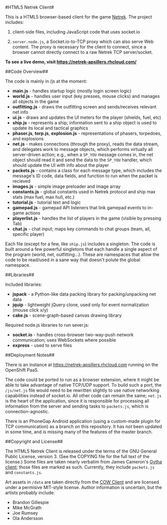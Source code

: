 #HTML5 Netrek Client#

This is a HTML5 browser-based client for the game [Netrek](http://www.netrek.org/).  The project includes:

  1. client-side files, including JavaScript code that uses socket.io

  2. `server.node.js`, a Socket.io-to-TCP proxy which can also serve Web content.  The proxy is necessary for the client to connect, since a browser cannot directly connect to a raw Netrek TCP server/socket.

**To see a live demo, visit https://netrek-apsillers.rhcloud.com/**

##Code Overview##

The code is mainly in /js at the moment:

* **main.js** - handles startup logic (mostly login screen logic)
* **world.js** - handles user input (key presses, mouse clicks) and manages all objects in the game
* **outfitting.js** - draws the outfitting screen and sends/receives relevant net info
* **ui.js** - draws and updates the UI meters for the player (shields, fuel, etc)
* **ship.js** - represents a ship; information sent to a ship object is used to update its local and tactical graphics
* **phaser.js**, **torp.js**, **explosion.js** - representations of phasers, torpedoes, and explosions
* **net.js** - makes connections (through the proxy), reads the data stream, and delegates work to message objects, which performs virtually all server-driven action; e.g., when a `SP_YOU` message comes in, the net object should read it and send the data to the `SP_YOU` handler, which should update the UI with info about the player
* **packets.js** - contains a class for each message type, which includes the message's ID code, data fields, and function to run when the packet is recieved
* **images.js** - simple image preloader and image array
* **constants.js** - global constants used in Netrek protocol and ship max stats (max fuel, max hull, etc.)
* **tutorial.js** - tutorial text and logic
* **gamepad.js** - gamepad API listeners that link gamepad events to in-game actions
* **playerlist.js** - handles the list of players in the game (visible by pressing Tab)
* **chat.js** - chat input; maps key commands to chat groups (team, all, specific player)

Each file (except for a few, like `ship.js`) includes a singleton.  The code is built around a few powerful singletons that each handle a single aspect of the program (world, net, outfitting...).  These are namespaces that allow the code to be read/used in a sane way that doesn't polute the global namespace.

##Libraries##

Included libraries:

* **jspack** - a Python-like data packing library for packing/unpacking net data
* **jquip** - lightweight jQuery clone, used only for event normalization (mouse click x/y)
* **cake.js** - scene-graph-based canvas drawing library

Required node.js libraries to run sever.js:

* **socket.io** - handles cross-browser two-way-push network communication; uses WebSockets where possible
* **express** - used to serve files

##Deployment Notes##

There is an instance at https://netrek-apsillers.rhcloud.com running on the OpenShift PaaS.

The code could be ported to run as a browser extension, where it might be able to take advantage of native TCP/UDP support. To build such a port, the `/js/net.js` file would need to be rewritten slightly to use native networking capabilities instead of socket.io. All other code can remain the same; `net.js` is the heart of the application, since it is responsible for processing all information from the server and sending tasks to `packets.js`, which is connection-agnostic.

There is an PhoneGap Android application (using a custom-made plugin for TCP communication) as a branch on this repository. It has not been updated in some time, and is missing many of the features of the master branch.

##Copyright and License##

The HTML5 Netrek Client is released under the terms of the GNU General Public License, version 3. (See the COPYING file for the full text of the license.) Some files are taken nearly verbatim from James Cameron's [Gytha client](http://quozl.us.netrek.org/gytha/); those files are marked as such.
Currently, they include `packets.js` and `constants.js`.

Art assets in `/data` are taken directly from the [COW Client](http://www.netrek.org/downloads/clients/#cow) and are licensed under a permisive MIT-style license. Author information is uncertain, but the artists probably include:

* Brandon Gillespie
* Mike McGrath
* Joe Rumsey
* Ola Andersson


